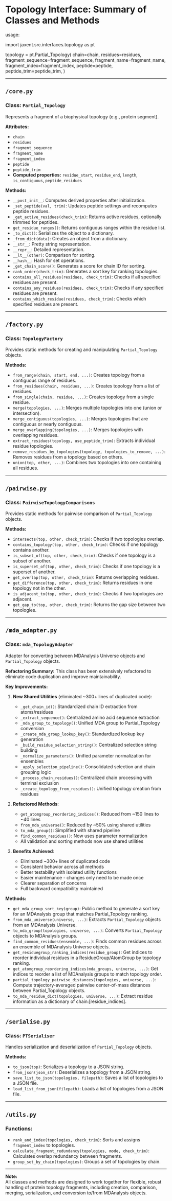 # Topology Interface: Summary of Classes and Methods


usage:

import jaxent.src.interfaces.topology as pt

topology = pt.Partial_Topology(
            chain=chain,
            residues=residues,
            fragment_sequence=fragment_sequence,
            fragment_name=fragment_name,
            fragment_index=fragment_index,
            peptide=peptide,
            peptide_trim=peptide_trim,
        )


---

## `/core.py`

### **Class:** `Partial_Topology`
Represents a fragment of a biophysical topology (e.g., protein segment).

**Attributes:**
- `chain`
- `residues`
- `fragment_sequence`
- `fragment_name`
- `fragment_index`
- `peptide`
- `peptide_trim`
- **Computed properties:** `residue_start`, `residue_end`, `length`, `is_contiguous`, `peptide_residues`

**Methods:**
- `__post_init__`: Computes derived properties after initialization.
- `_set_peptide(val, trim)`: Updates peptide settings and recomputes peptide residues.
- `_get_active_residues(check_trim)`: Returns active residues, optionally trimmed for peptides.
- `get_residue_ranges()`: Returns contiguous ranges within the residue list.
- `_to_dict()`: Serializes the object to a dictionary.
- `_from_dict(data)`: Creates an object from a dictionary.
- `__str__`: Pretty string representation.
- `__repr__`: Detailed representation.
- `__lt__(other)`: Comparison for sorting.
- `__hash__`: Hash for set operations.
- `_get_chain_score()`: Generates a score for chain ID for sorting.
- `rank_order(check_trim)`: Generates a sort key for ranking topologies.
- `contains_all_residues(residues, check_trim)`: Checks if all specified residues are present.
- `contains_any_residues(residues, check_trim)`: Checks if any specified residues are present.
- `contains_which_residue(residues, check_trim)`: Checks which specified residues are present.

---

## `/factory.py`

### **Class:** `TopologyFactory`
Provides static methods for creating and manipulating `Partial_Topology` objects.

**Methods:**
- `from_range(chain, start, end, ...)`: Creates topology from a contiguous range of residues.
- `from_residues(chain, residues, ...)`: Creates topology from a list of residues.
- `from_single(chain, residue, ...)`: Creates topology from a single residue.
- `merge(topologies, ...)`: Merges multiple topologies into one (union or intersection).
- `merge_contiguous(topologies, ...)`: Merges topologies that are contiguous or nearly contiguous.
- `merge_overlapping(topologies, ...)`: Merges topologies with overlapping residues.
- `extract_residues(topology, use_peptide_trim)`: Extracts individual residue topologies.
- `remove_residues_by_topologies(topology, topologies_to_remove, ...)`: Removes residues from a topology based on others.
- `union(top, other, ...)`: Combines two topologies into one containing all residues.

---

## `/pairwise.py`

### **Class:** `PairwiseTopologyComparisons`
Provides static methods for pairwise comparison of `Partial_Topology` objects.

**Methods:**
- `intersects(top, other, check_trim)`: Checks if two topologies overlap.
- `contains_topology(top, other, check_trim)`: Checks if one topology contains another.
- `is_subset_of(top, other, check_trim)`: Checks if one topology is a subset of another.
- `is_superset_of(top, other, check_trim)`: Checks if one topology is a superset of another.
- `get_overlap(top, other, check_trim)`: Returns overlapping residues.
- `get_difference(top, other, check_trim)`: Returns residues in one topology not in the other.
- `is_adjacent_to(top, other, check_trim)`: Checks if two topologies are adjacent.
- `get_gap_to(top, other, check_trim)`: Returns the gap size between two topologies.

---

## `/mda_adapter.py`

### **Class:** `mda_TopologyAdapter`
Adapter for converting between MDAnalysis Universe objects and `Partial_Topology` objects.

**Refactoring Summary:**
This class has been extensively refactored to eliminate code duplication and improve maintainability.

**Key Improvements:**
1.  **New Shared Utilities** (eliminated ~300+ lines of duplicated code):
    *   `_get_chain_id()`: Standardized chain ID extraction from atoms/residues
    *   `_extract_sequence()`: Centralized amino acid sequence extraction
    *   `_mda_group_to_topology()`: Unified MDA group to Partial_Topology conversion
    *   `_create_mda_group_lookup_key()`: Standardized lookup key generation
    *   `_build_residue_selection_string()`: Centralized selection string building
    *   `_normalize_parameters()`: Unified parameter normalization for ensembles
    *   `_apply_selection_pipeline()`: Consolidated selection and chain grouping logic
    *   `_process_chain_residues()`: Centralized chain processing with terminal exclusion
    *   `_create_topology_from_residues()`: Unified topology creation from residues

2.  **Refactored Methods**:
    *   `get_atomgroup_reordering_indices()`: Reduced from ~150 lines to ~40 lines
    *   `from_mda_universe()`: Reduced by ~50% using shared utilities
    *   `to_mda_group()`: Simplified with shared pipeline
    *   `find_common_residues()`: Now uses parameter normalization
    *   All validation and sorting methods now use shared utilities

3.  **Benefits Achieved**:
    *   Eliminated ~300+ lines of duplicated code
    *   Consistent behavior across all methods
    *   Better testability with isolated utility functions
    *   Easier maintenance - changes only need to be made once
    *   Clearer separation of concerns
    *   Full backward compatibility maintained

**Methods:**
- `get_mda_group_sort_key(group)`: Public method to generate a sort key for an MDAnalysis group that matches Partial_Topology ranking.
- `from_mda_universe(universe, ...)`: Extracts `Partial_Topology` objects from an MDAnalysis Universe.
- `to_mda_group(topologies, universe, ...)`: Converts `Partial_Topology` objects to MDAnalysis groups.
- `find_common_residues(ensemble, ...)`: Finds common residues across an ensemble of MDAnalysis Universe objects.
- `get_residuegroup_ranking_indices(residue_group)`: Get indices to reorder individual residues in a ResidueGroup/AtomGroup by topology ranking.
- `get_atomgroup_reordering_indices(mda_groups, universe, ...)`: Get indices to reorder a list of MDAnalysis groups to match topology order.
- `partial_topology_pairwise_distances(topologies, universe, ...)`: Compute trajectory-averaged pairwise center-of-mass distances between Partial_Topology objects.
- `to_mda_residue_dict(topologies, universe, ...)`: Extract residue information as a dictionary of chain:[residue_indices].

---

## `/serialise.py`

### **Class:** `PTSerialiser`
Handles serialization and deserialization of `Partial_Topology` objects.

**Methods:**
- `to_json(top)`: Serializes a topology to a JSON string.
- `from_json(json_str)`: Deserializes a topology from a JSON string.
- `save_list_to_json(topologies, filepath)`: Saves a list of topologies to a JSON file.
- `load_list_from_json(filepath)`: Loads a list of topologies from a JSON file.

---

## `/utils.py`

### **Functions:**
- `rank_and_index(topologies, check_trim)`: Sorts and assigns `fragment_index` to topologies.
- `calculate_fragment_redundancy(topologies, mode, check_trim)`: Calculates overlap redundancy between fragments.
- `group_set_by_chain(topologies)`: Groups a set of topologies by chain.

---

**Note:**  
All classes and methods are designed to work together for flexible, robust handling of protein topology fragments, including creation, comparison, merging, serialization, and conversion to/from MDAnalysis objects.